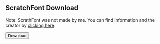 ## ScratchFont Download
Note: ScrathFont was not made by me. You can find information and the creator by [clicking here](https://en.scratch-wiki.info/wiki/Scratch_Font).
<form action="https://smileycreations15.github.io/files/download-pages/ScratchFont">
    <input type="submit" value="Download" />
</form>
